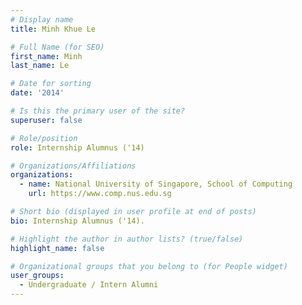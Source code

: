 ```yaml
---
# Display name
title: Minh Khue Le

# Full Name (for SEO) 
first_name: Minh
last_name: Le

# Date for sorting
date: '2014'

# Is this the primary user of the site?
superuser: false

# Role/position
role: Internship Alumnus ('14)

# Organizations/Affiliations
organizations:
  - name: National University of Singapore, School of Computing
    url: https://www.comp.nus.edu.sg

# Short bio (displayed in user profile at end of posts)
bio: Internship Alumnus ('14). 

# Highlight the author in author lists? (true/false)
highlight_name: false

# Organizational groups that you belong to (for People widget)
user_groups:
  - Undergraduate / Intern Alumni
---
```

